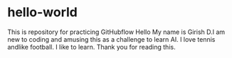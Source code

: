 # hello-world
This is repository for practicing GitHubflow
Hello My name is Girish D.I am new to coding and amusing this as a challenge to learn AI.
I love tennis andlike football.
I like to learn.
Thank you for reading this.
